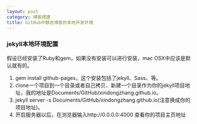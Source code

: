 ```yaml
---
layout: post
category: 博客搭建
title: GitHub中静态博客的本地开发环境
---
```


### jekyll本地环境配置

假设已经安装了Ruby和gem，如果没有安装可以进行安装，mac OSX中应该是默认就有的。

1. gem install github-pages，这个安装包括了jekyll、Sass、等。
2. clone一个项目到一个目录或者自己拷贝、新建一个目录作为你的jekyll项目地址，我的地址是Documents/GitHub/xindongzhang.github.io。
3. jekyll server -s Documents/GitHub/xindongzhang.github.io(注意换成你的项目地址)。
4. 开启服务器以后，在浏览器输入http://0.0.0.0:4000 查看你的项目主页地址


